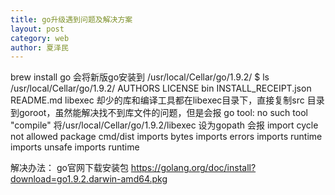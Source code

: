 ```yaml
---
title: go升级遇到问题及解决方案
layout: post
category: web
author: 夏泽民
---
```

<!-- more -->
<div class="container">
brew install  go
会将新版go安装到  /usr/local/Cellar/go/1.9.2/
$ ls /usr/local/Cellar/go/1.9.2/
AUTHORS			LICENSE			bin
INSTALL_RECEIPT.json	README.md		libexec
却少的库和编译工具都在libexec目录下，直接复制src 目录到goroot，虽然能解决找不到库文件的问题，但是会报
go tool: no such tool "compile"
将/usr/local/Cellar/go/1.9.2/libexec 设为gopath
会报
import cycle not allowed
package cmd/dist
    imports bytes
    imports errors
    imports runtime
    imports unsafe
    imports runtime
    
解决办法：
go官网下载安装包
https://golang.org/doc/install?download=go1.9.2.darwin-amd64.pkg
</div>

